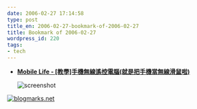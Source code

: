 ```yaml
---
date: 2006-02-27 17:14:58
type: post
title_en: 2006-02-27-bookmark-of-2006-02-27
title: Bookmark of 2006-02-27
wordpress_id: 220
tags:
- tech
---
```


* **[Mobile Life - [教學]手機無線遙控電腦(就是把手機當無線滑鼠啦)](http://www.mml.com.tw/topicdetail.php?f=185&t=32134)**

	![screenshot](http://blogmarks.net/screenshots/2006/02/27/f84e593cc535bf9cc6a62846889d86f6.png)

[![blogmarks.net](http://blogmarks.net/img/button.png)](http://blogmarks.net/user/nickcheng)


